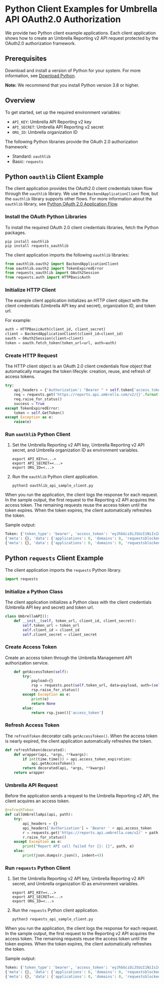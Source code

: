 # Python Client Examples for Umbrella API OAuth2.0 Authorization

We provide two Python client example applications. Each client application shows how to create an Umbrella Reporting v2 API request protected by the OAuth2.0 authorization framework.

## Prerequisites

Download and install a version of Python for your system. For more information, see [Download Python](https://www.python.org/downloads/).

**Note:** We recommend that you install Python version 3.8 or higher.

## Overview

To get started, set up the required environment variables:

* `API_KEY`: Umbrella API Reporting v2 key
* `API_SECRET`: Umbrella API Reporting v2 secret
* `ORG_ID`: Umbrella organization ID

The following Python libraries provide the OAuth 2.0 authorization framework:

* Standard: `oauthlib`
* Basic: `requests`

## Python `oauthlib` Client Example

The client application provides the OAuth2.0 client credentials token flow through the `oauthlib` library. We use the `BackendApplicationClient` flow, but the `oauthlib` library supports other flows. For more information about the `oauthlib` library, see [Python OAuth 2.0 Application Flow](https://requests-oauthlib.readthedocs.io/en/latest/oauth2_workflow.html#backend-application-flow).

### Install the OAuth Python Libraries

To install the required OAuth 2.0 client credentials libraries, fetch the Python packages.

```shell
pip install oauthlib
pip install requests_oauthlib
```

The client application imports the following `oauthlib` libraries:

```python
from oauthlib.oauth2 import BackendApplicationClient
from oauthlib.oauth2 import TokenExpiredError
from requests_oauthlib import OAuth2Session
from requests.auth import HTTPBasicAuth
```

### Initialize HTTP Client

The example client application initializes an HTTP client object with the client credentials (Umbrella API key and secret), organization ID, and token url.

For example:

```python
auth = HTTPBasicAuth(client_id, client_secret)
client = BackendApplicationClient(client_id=client_id)
oauth = OAuth2Session(client=client)
token = oauth.fetch_token(token_url=url, auth=auth)
```

### Create HTTP Request

The HTTP client object is an OAuth 2.0 client credentials flow object that automatically manages the token lifecyle: creation, reuse, and refresh of access tokens.

```python
try:
    api_headers = {'Authorization': "Bearer " + self.token['access_token']}
    req = requests.get('https://reports.api.umbrella.com/v2/{}'.format(end_point), headers=api_headers)
    req.raise_for_status()
    success = True
except TokenExpiredError:
    token = self.GetToken()
except Exception as e:
    raise(e)
```

### Run `oauthlib` Python Client

1. Set the Umbrella Reporting v2 API key, Umbrella Reporting v2 API secret, and Umbrella organization ID as environment variables.

   ```shell
   export API_KEY=<...>
   export API_SECRET=<...>
   export ORG_ID=<...>
   ```

1. Run the `oauthlib` Python client application.

   ```shell
   python3 oauthlib_api_sample_client.py
   ```

When you run the application, the client logs the response for each request. In the sample output, the first request to the Reporting v2 API acquires the access token. The remaining requests reuse the access token until the token expires. When the token expires, the client automatically refreshes the token.

Sample output:

```python
Token: {'token_type': 'bearer', 'access_token': 'eyJhbGciOiJSUzI1NiIsImtpZCI6IjIwMTktMDEtMDEiLCJ0eXAiOiJKV1QifQ.eyJleHAiOjE2Mjk5Mzc3MTUsImlhdCI6MTYyOTkzNDExNSwiaXNzIjoidW1icmVsbGEtYXV0aHovYXV0aHN2YyIsIm5iZiI6MTYyOTkzNDExNSwic3ViIjoib3JnLzU3MjE4NzgvdXNlci8xMTgxODU2NCIsInNjb3BlIjoicm9sZTpyb290LWFkbWluIiwiYXV0aHpfZG9uZSI6ZmFsc2V9.mh3OoJV4Wzjv04SSkiDi6rR65Zrd9aigV0K5ciPvF5a2aiy0tKdlLpT_ty0NBxh5ojyt9iO5588Ntu5GzzWvDbGgtdrkus1pMNU92IUioN4cF2Y4yCLooshFfDjiwccuJd8afmD1o6miZ4Tzqg906ZGq5KEwfclzA9lPwmkalpGkQDCYFRCtQWXWIKVHPNhgpZjf1lAgUwDngSvwJHC_KRb1MICHgiM_SolhwIz66ISkdIm_aRKeTK5EAWW0RCBEQx0E2kY1AHVyahrKDZMPV-tQEPxAEaiMhQKqHtJUbITTYt7LQzQZ6aOrOaS-Stip6_lLgcGIPXOUmGFEjg1Vvg', 'expires_in': 3600, 'expires_at': 1629937714.8636105}
{'meta': {}, 'data': {'applications': 0, 'domains': 0, 'requestsblocked': 0, 'filetypes': 0, 'requests': 0, 'policycategories': 0, 'requestsallowed': 0, 'categories': 0, 'identitytypes': 0, 'applicationsblocked': 0, 'files': 0, 'identities': 0, 'policyrequests': 0, 'applicationsallowed': 0}}
{'meta': {}, 'data': {'applications': 0, 'domains': 0, 'requestsblocked': 0, 'filetypes': 0, 'requests': 0, 'policycategories': 0, 'requestsallowed': 0, 'categories': 0, 'identitytypes': 0, 'applicationsblocked': 0, 'files': 0, 'identities': 0, 'policyrequests': 0, 'applicationsallowed': 0}}
```

## Python `requests` Client Example

The client application imports the `requests` Python library.

```python
import requests
```

### Initialize a Python Class

The client application initializes a Python class with the client credentials (Umbrella API key and secret) and token url.

```python
class UmbrellaAPI():
    def __init__(self, token_url, client_id, client_secret):
        self.token_url = token_url
        self.client_id = client_id
        self.client_secret = client_secret
```

### Create Access Token

Create an access token through the Umbrella Management API authorization service.

```python
    def getAccessToken(self):
        try:
            payload={}
            rsp = requests.post(self.token_url, data=payload, auth=(self.client_id, self.client_secret))
            rsp.raise_for_status()
        except Exception as e:
            print(e)
            return None
        else:
            return rsp.json()['access_token']
```

### Refresh Access Token

The `refreshToken` decorator calls `getAccessToken()`. When the access token is nearly expired, the client application automatically refreshes the token.

```python
def refreshToken(decorated):
    def wrapper(api, *args, **kwargs):
        if int(time.time()) > api.access_token_expiration:
            api.getAccessToken()
        return decorated(api, *args, **kwargs)
    return wrapper
```

### Umbrella API Request

Before the application sends a request to the Umbrella Reporting v2 API, the client acquires an access token.

```python
@refreshToken
def callUmbrellaApi(api, path):
    try:
        api_headers = {}
        api_headers['Authorization'] = 'Bearer ' + api.access_token
        r = requests.get('https://reports.api.umbrella.com/v2/' + path, headers=api_headers)
        r.raise_for_status()
    except Exception as e:
        print("Report API call failed for {}: {}", path, e)
    else:
        print(json.dumps(r.json(), indent=4))
```

### Run `requests` Python Client

1. Set the Umbrella Reporting v2 API key, Umbrella Reporting v2 API secret, and Umbrella organization ID as environment variables.

   ```shell
   export API_KEY=<...>
   export API_SECRET=<...>
   export ORG_ID=<...>
   ```

1. Run the `requests` Python client application.

   ```shell
   python3 requests_api_sample_client.py
   ```

When you run the application, the client logs the response for each request. In the sample output, the first request to the Reporting v2 API acquires the access token. The remaining requests reuse the access token until the token expires. When the token expires, the client automatically refreshes the token.

Sample output:

```python
Token: {'token_type': 'bearer', 'access_token': 'eyJhbGciOiJSUzI1NiIsImtpZCI6IjIwMTktMDEtMDEiLCJ0eXAiOiJKV1QifQ.eyJleHAiOjE2Mjk5Mzc3MTUsImlhdCI6MTYyOTkzNDExNSwiaXNzIjoidW1icmVsbGEtYXV0aHovYXV0aHN2YyIsIm5iZiI6MTYyOTkzNDExNSwic3ViIjoib3JnLzU3MjE4NzgvdXNlci8xMTgxODU2NCIsInNjb3BlIjoicm9sZTpyb290LWFkbWluIiwiYXV0aHpfZG9uZSI6ZmFsc2V9.mh3OoJV4Wzjv04SSkiDi6rR65Zrd9aigV0K5ciPvF5a2aiy0tKdlLpT_ty0NBxh5ojyt9iO5588Ntu5GzzWvDbGgtdrkus1pMNU92IUioN4cF2Y4yCLooshFfDjiwccuJd8afmD1o6miZ4Tzqg906ZGq5KEwfclzA9lPwmkalpGkQDCYFRCtQWXWIKVHPNhgpZjf1lAgUwDngSvwJHC_KRb1MICHgiM_SolhwIz66ISkdIm_aRKeTK5EAWW0RCBEQx0E2kY1AHVyahrKDZMPV-tQEPxAEaiMhQKqHtJUbITTYt7LQzQZ6aOrOaS-Stip6_lLgcGIPXOUmGFEjg1Vvg', 'expires_in': 3600, 'expires_at': 1629937714.8636105}
{'meta': {}, 'data': {'applications': 0, 'domains': 0, 'requestsblocked': 0, 'filetypes': 0, 'requests': 0, 'policycategories': 0, 'requestsallowed': 0, 'categories': 0, 'identitytypes': 0, 'applicationsblocked': 0, 'files': 0, 'identities': 0, 'policyrequests': 0, 'applicationsallowed': 0}}
{'meta': {}, 'data': {'applications': 0, 'domains': 0, 'requestsblocked': 0, 'filetypes': 0, 'requests': 0, 'policycategories': 0, 'requestsallowed': 0, 'categories': 0, 'identitytypes': 0, 'applicationsblocked': 0, 'files': 0, 'identities': 0, 'policyrequests': 0, 'applicationsallowed': 0}}
```
